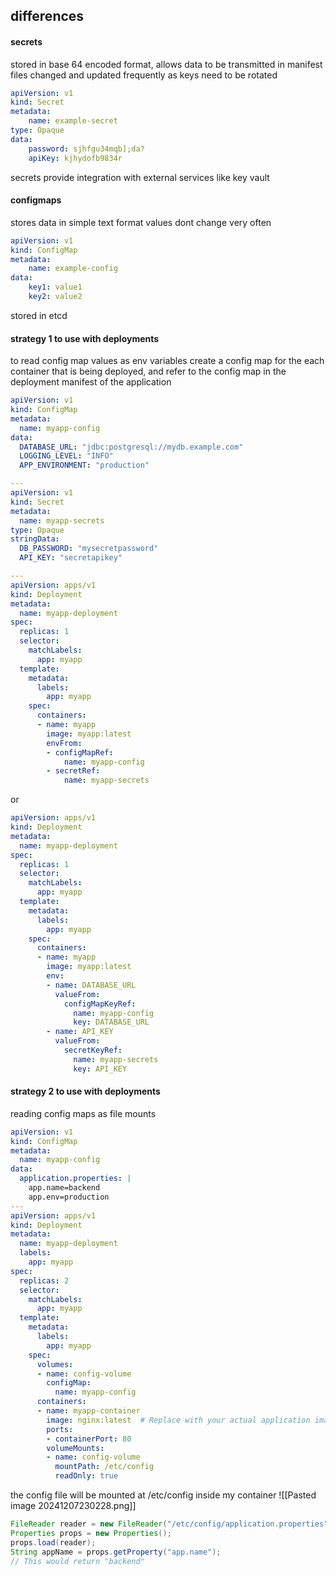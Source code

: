 ## differences
#### secrets
stored in base 64 encoded format, allows data to be transmitted in manifest files
changed and updated frequently as keys need to be rotated
```yml
apiVersion: v1
kind: Secret
metadata: 
	name: example-secret
type: Opaque
data:
	password: sjhfgu34mqb];da?
	apiKey: kjhydofb9834r
```
secrets provide integration with external services like key vault
#### configmaps
stores data in simple text format
values dont change very often
```yml
apiVersion: v1
kind: ConfigMap
metadata: 
	name: example-config
data:
	key1: value1
	key2: value2
```
stored in etcd

#### strategy 1 to use with deployments
to read config map values as env variables
create a config map for the each container that is being deployed, and refer to the config map in the deployment manifest of the application 
```yaml
apiVersion: v1
kind: ConfigMap
metadata:
  name: myapp-config
data:
  DATABASE_URL: "jdbc:postgresql://mydb.example.com"
  LOGGING_LEVEL: "INFO"
  APP_ENVIRONMENT: "production"

---
apiVersion: v1
kind: Secret
metadata:
  name: myapp-secrets
type: Opaque
stringData:
  DB_PASSWORD: "mysecretpassword"
  API_KEY: "secretapikey"

---
apiVersion: apps/v1
kind: Deployment
metadata:
  name: myapp-deployment
spec:
  replicas: 1
  selector:
	matchLabels:
	  app: myapp
  template:
    metadata: 
      labels: 
        app: myapp
    spec:
      containers:
      - name: myapp
        image: myapp:latest
        envFrom:
        - configMapRef:
            name: myapp-config
        - secretRef:
            name: myapp-secrets
```
or
```yml
apiVersion: apps/v1
kind: Deployment
metadata:
  name: myapp-deployment
spec:
  replicas: 1
  selector:
	matchLabels:
	  app: myapp
  template:
    metadata: 
      labels: 
        app: myapp
    spec:
      containers:
      - name: myapp
        image: myapp:latest
        env:
	    - name: DATABASE_URL
		  valueFrom:
		    configMapKeyRef:
			  name: myapp-config
			  key: DATABASE_URL
		- name: API_KEY
		  valueFrom:
		    secretKeyRef:
			  name: myapp-secrets
			  key: API_KEY
```
#### strategy 2 to use with deployments
reading config maps as file mounts
```yml
apiVersion: v1
kind: ConfigMap
metadata:
  name: myapp-config
data:
  application.properties: |
	app.name=backend
	app.env=production
---
apiVersion: apps/v1
kind: Deployment
metadata:
  name: myapp-deployment
  labels:
    app: myapp
spec:
  replicas: 2
  selector:
    matchLabels:
      app: myapp
  template:
    metadata:
      labels:
        app: myapp
    spec:
      volumes:
      - name: config-volume
        configMap:
          name: myapp-config
      containers:
      - name: myapp-container
        image: nginx:latest  # Replace with your actual application image
        ports:
        - containerPort: 80
        volumeMounts:
        - name: config-volume
          mountPath: /etc/config
          readOnly: true
```
the config file will be mounted at /etc/config inside my container
![[Pasted image 20241207230228.png]]
```java
FileReader reader = new FileReader("/etc/config/application.properties");
Properties props = new Properties();
props.load(reader);
String appName = props.getProperty("app.name");
// This would return "backend"
```